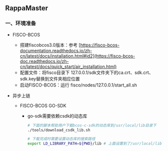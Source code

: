 ## RappaMaster

### 一、环境准备

- FISCO-BCOS

    - 搭建fiscobcos3.0版本：参考 [https://fisco-bcos-documentation.readthedocs.io/zh-cn/latest/docs/installation.html#id2](https://fisco-bcos-doc.readthedocs.io/zh-cn/latest/docs/quick_start/air_installation.html)
    - 配置文件：将fisco目录下 127.0.0.1/sdk文件夹下的ca.crt、sdk.crt、sdk.key替换到文件夹相应位置
    - 启动FISCO-BCOS：运行 fisco/nodes/127.0.0.1/start_all.sh

- 异步上链

    - FISCO-BCOS GO-SDK

        - go-sdk需要依赖csdk的动态库

          ```sh
          # 下面的脚本帮助用户下载bcos-c-sdk的动态库到/usr/local/lib目录下
          ./tools/download_csdk_lib.sh
          
          # 下载完成时需要设置动态库的搜索路径
          export LD_LIBRARY_PATH=${PWD}/lib # 上面设置到了/usr/local/lib下因此是export LD_LIBRARY_PATH=/usr/local/lib
          ```

      

